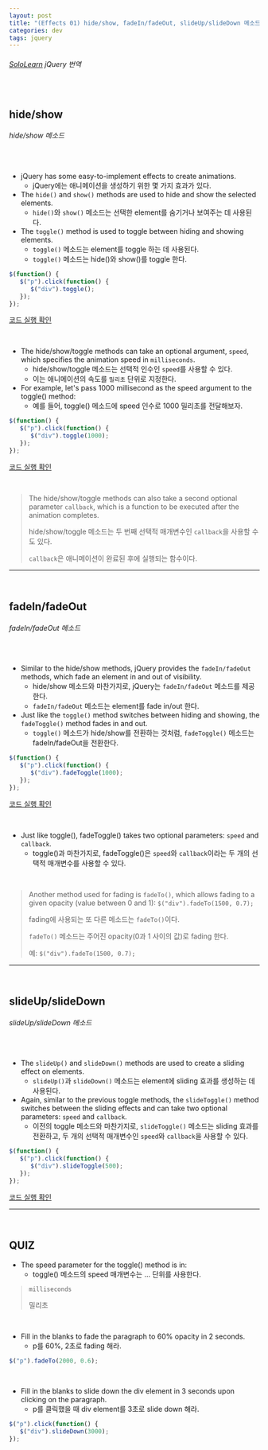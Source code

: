 ```yaml
---
layout: post
title: "(Effects 01) hide/show, fadeIn/fadeOut, slideUp/slideDown 메소드"
categories: dev
tags: jquery
---
```


###### [SoloLearn](https://www.sololearn.com/) jQuery 번역

<br>

## hide/show

###### hide/show 메소드

<br>

- jQuery has some easy-to-implement effects to create animations.
  - jQuery에는 애니메이션을 생성하기 위한 몇 가지 효과가 있다.
- The `hide()` and `show()` methods are used to hide and show the selected elements.
  - `hide()`와 `show()` 메소드는 선택한 element를 숨기거나 보여주는 데 사용된다.
- The `toggle()` method is used to toggle between hiding and showing elements.
  - `toggle()` 메소드는 element를 toggle 하는 데 사용된다.
  - `toggle()` 메소드는 hide()와 show()를 toggle 한다.

```js
$(function() {
   $("p").click(function() {
      $("div").toggle();
   });
});
```

[코드 실행 확인](https://code.sololearn.com/1135/#js)

<br>

- The hide/show/toggle methods can take an optional argument, `speed`, which specifies the animation speed in `milliseconds`.
  - hide/show/toggle 메소드는 선택적 인수인 `speed`를 사용할 수 있다.
  - 이는 애니메이션의 속도를 `밀리초` 단위로 지정한다.
- For example, let's pass 1000 millisecond as the speed argument to the toggle() method:
  - 예를 들어, toggle() 메소드에 speed 인수로 1000 밀리초를 전달해보자.

```js
$(function() {
   $("p").click(function() {
      $("div").toggle(1000);
   });
});
```

[코드 실행 확인](https://code.sololearn.com/1136/#js)

<br>

> The hide/show/toggle methods can also take a second optional parameter `callback`, which is a function to be executed after the animation completes.
>
> hide/show/toggle 메소드는 두 번째 선택적 매개변수인 `callback`을 사용할 수도 있다.
>
> `callback`은 애니메이션이 완료된 후에 실행되는 함수이다.

------

<br>

## fadeIn/fadeOut

###### fadeIn/fadeOut 메소드

<br>

- Similar to the hide/show methods, jQuery provides the `fadeIn/fadeOut` methods, which fade an element in and out of visibility.
  - hide/show 메소드와 마찬가지로, jQuery는 `fadeIn/fadeOut` 메소드를 제공한다.
  - `fadeIn/fadeOut` 메소드는 element를 fade in/out 한다.
- Just like the `toggle()` method switches between hiding and showing, the `fadeToggle()` method fades in and out.
  - `toggle()` 메소드가 hide/show를 전환하는 것처럼, `fadeToggle()` 메소드는 fadeIn/fadeOut을 전환한다.

```js
$(function() {
   $("p").click(function() {
      $("div").fadeToggle(1000);
   });
});
```

[코드 실행 확인](https://code.sololearn.com/1137/#js)

<br>

- Just like toggle(), fadeToggle() takes two optional parameters: `speed` and `callback`.
  - toggle()과 마찬가지로, fadeToggle()은 `speed`와 `callback`이라는 두 개의 선택적 매개변수를 사용할 수 있다.

<br>

> Another method used for fading is `fadeTo()`, which allows fading to a given opacity (value between 0 and 1): `$("div").fadeTo(1500, 0.7);`
>
> fading에 사용되는 또 다른 메소드는 `fadeTo()`이다.
>
> `fadeTo()` 메소드는 주어진 opacity(0과 1 사이의 값)로 fading 한다.
>
> 예: `$("div").fadeTo(1500, 0.7);`

------

<br>

## slideUp/slideDown

###### slideUp/slideDown 메소드

<br>

- The `slideUp()` and `slideDown()` methods are used to create a sliding effect on elements.
  - `slideUp()`과 `slideDown()` 메소드는 element에 sliding 효과를 생성하는 데 사용된다.
- Again, similar to the previous toggle methods, the `slideToggle()` method switches between the sliding effects and can take two optional parameters: `speed` and `callback`.
  - 이전의 toggle 메소드와 마찬가지로, `slideToggle()` 메소드는 sliding 효과를 전환하고, 두 개의 선택적 매개변수인 `speed`와 `callback`을 사용할 수 있다.

```js
$(function() {
   $("p").click(function() {
      $("div").slideToggle(500);
   });
});
```

[코드 실행 확인](https://code.sololearn.com/1138/#js)

------

<br>

## QUIZ

- The speed parameter for the toggle() method is in:
  - toggle() 메소드의 speed 매개변수는 … 단위를 사용한다.

> `milliseconds`
>
> 밀리초

<br>

- Fill in the blanks to fade the paragraph to 60% opacity in 2 seconds.
  - p를 60%, 2초로 fading 해라.

```js
$("p").fadeTo(2000, 0.6);
```

<br>

- Fill in the blanks to slide down the div element in 3 seconds upon clicking on the paragraph.
  - p를 클릭했을 때 div element를 3초로 slide down 해라.

```js
$("p").click(function() {
   $("div").slideDown(3000);
});
```

<br>